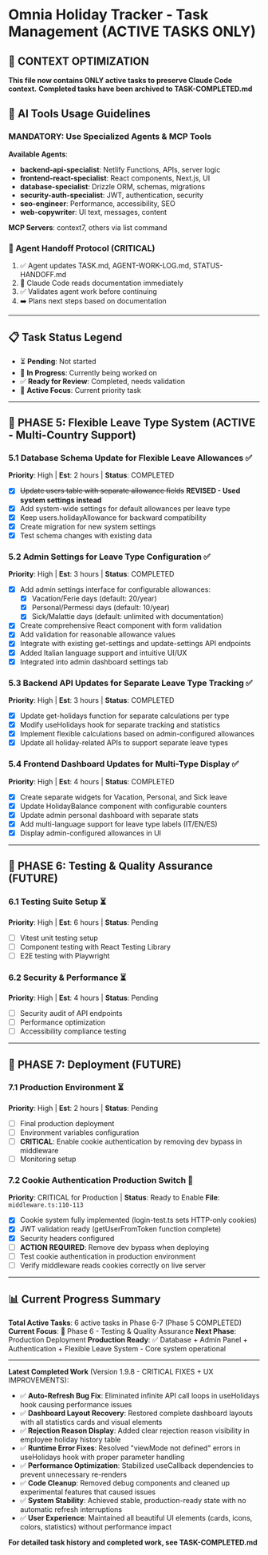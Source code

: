 # Omnia Holiday Tracker - Task Management (ACTIVE TASKS ONLY)

## 🚨 CONTEXT OPTIMIZATION
**This file now contains ONLY active tasks to preserve Claude Code context.**
**Completed tasks have been archived to TASK-COMPLETED.md**

## 🤖 AI Tools Usage Guidelines

### **MANDATORY: Use Specialized Agents & MCP Tools**

**Available Agents**:
- **backend-api-specialist**: Netlify Functions, APIs, server logic
- **frontend-react-specialist**: React components, Next.js, UI  
- **database-specialist**: Drizzle ORM, schemas, migrations
- **security-auth-specialist**: JWT, authentication, security
- **seo-engineer**: Performance, accessibility, SEO
- **web-copywriter**: UI text, messages, content

**MCP Servers**: context7, others via list command

### **🔄 Agent Handoff Protocol (CRITICAL)**
1. ✅ Agent updates TASK.md, AGENT-WORK-LOG.md, STATUS-HANDOFF.md
2. 📖 Claude Code reads documentation immediately 
3. ✅ Validates agent work before continuing
4. ➡️ Plans next steps based on documentation

---

## 📋 Task Status Legend
- ⏳ **Pending**: Not started
- 🔄 **In Progress**: Currently being worked on  
- ✅ **Ready for Review**: Completed, needs validation
- 🎯 **Active Focus**: Current priority task

---

## 🚀 PHASE 5: Flexible Leave Type System (ACTIVE - Multi-Country Support)

### 5.1 Database Schema Update for Flexible Leave Allowances ✅
**Priority**: High | **Est**: 2 hours | **Status**: COMPLETED
- [x] ~~Update users table with separate allowance fields~~ **REVISED - Used system settings instead**
- [x] Add system-wide settings for default allowances per leave type
- [x] Keep users.holidayAllowance for backward compatibility
- [x] Create migration for new system settings
- [x] Test schema changes with existing data

### 5.2 Admin Settings for Leave Type Configuration ✅
**Priority**: High | **Est**: 3 hours | **Status**: COMPLETED
- [x] Add admin settings interface for configurable allowances:
  - [x] Vacation/Ferie days (default: 20/year)
  - [x] Personal/Permessi days (default: 10/year)  
  - [x] Sick/Malattie days (default: unlimited with documentation)
- [x] Create comprehensive React component with form validation
- [x] Add validation for reasonable allowance values
- [x] Integrate with existing get-settings and update-settings API endpoints
- [x] Added Italian language support and intuitive UI/UX
- [x] Integrated into admin dashboard settings tab

### 5.3 Backend API Updates for Separate Leave Type Tracking ✅
**Priority**: High | **Est**: 3 hours | **Status**: COMPLETED
- [x] Update get-holidays function for separate calculations per type
- [x] Modify useHolidays hook for separate tracking and statistics
- [x] Implement flexible calculations based on admin-configured allowances
- [x] Update all holiday-related APIs to support separate leave types

### 5.4 Frontend Dashboard Updates for Multi-Type Display ✅
**Priority**: High | **Est**: 4 hours | **Status**: COMPLETED  
- [x] Create separate widgets for Vacation, Personal, and Sick leave
- [x] Update HolidayBalance component with configurable counters
- [x] Update admin personal dashboard with separate stats
- [x] Add multi-language support for leave type labels (IT/EN/ES)
- [x] Display admin-configured allowances in UI

---

## 🧪 PHASE 6: Testing & Quality Assurance (FUTURE)

### 6.1 Testing Suite Setup ⏳
**Priority**: High | **Est**: 6 hours | **Status**: Pending
- [ ] Vitest unit testing setup
- [ ] Component testing with React Testing Library
- [ ] E2E testing with Playwright

### 6.2 Security & Performance ⏳
**Priority**: High | **Est**: 4 hours | **Status**: Pending
- [ ] Security audit of API endpoints
- [ ] Performance optimization
- [ ] Accessibility compliance testing

---

## 🚀 PHASE 7: Deployment (FUTURE)

### 7.1 Production Environment ⏳
**Priority**: High | **Est**: 2 hours | **Status**: Pending
- [ ] Final production deployment
- [ ] Environment variables configuration  
- [ ] **CRITICAL**: Enable cookie authentication by removing dev bypass in middleware
- [ ] Monitoring setup

### 7.2 Cookie Authentication Production Switch 🍪
**Priority**: CRITICAL for Production | **Status**: Ready to Enable
**File**: `middleware.ts:110-113`
- [x] Cookie system fully implemented (login-test.ts sets HTTP-only cookies)
- [x] JWT validation ready (getUserFromToken function complete)
- [x] Security headers configured
- [ ] **ACTION REQUIRED**: Remove dev bypass when deploying
- [ ] Test cookie authentication in production environment
- [ ] Verify middleware reads cookies correctly on live server

---

## 📊 Current Progress Summary
**Total Active Tasks**: 6 active tasks in Phase 6-7 (Phase 5 COMPLETED)
**Current Focus**: 🧪 Phase 6 - Testing & Quality Assurance
**Next Phase**: Production Deployment
**Production Ready**: ✅ Database + Admin Panel + Authentication + Flexible Leave System - Core system operational

---

**Latest Completed Work** (Version 1.9.8 - CRITICAL FIXES + UX IMPROVEMENTS):
- ✅ **Auto-Refresh Bug Fix**: Eliminated infinite API call loops in useHolidays hook causing performance issues
- ✅ **Dashboard Layout Recovery**: Restored complete dashboard layouts with all statistics cards and visual elements
- ✅ **Rejection Reason Display**: Added clear rejection reason visibility in employee holiday history table
- ✅ **Runtime Error Fixes**: Resolved "viewMode not defined" errors in useHolidays hook with proper parameter handling
- ✅ **Performance Optimization**: Stabilized useCallback dependencies to prevent unnecessary re-renders
- ✅ **Code Cleanup**: Removed debug components and cleaned up experimental features that caused issues
- ✅ **System Stability**: Achieved stable, production-ready state with no automatic refresh interruptions
- ✅ **User Experience**: Maintained all beautiful UI elements (cards, icons, colors, statistics) without performance impact

**For detailed task history and completed work, see TASK-COMPLETED.md**
